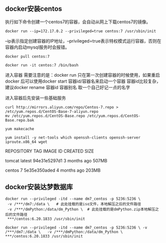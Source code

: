 ## docker安装centos

执行如下命令创建一个centos7的容器，会自动从网上下载centos7的镜像。

````
docker run --ip=172.17.0.2 --privileged=true centos:7 /usr/sbin/init
````

–ip表示指定创建容器的IP地址，–privileged=true表示特权模式运行容器，否则在容器内启动mysql服务时会报错。

````
docker pull centos:7
````

```
docker run -it centos:7 /bin/bash
```

进入容器
需要注意的是：docker run 只在第一次创建容器的时候使用，如果重启docker 后可以使用docker start 容器id/容器名来启动一个容器
容器id比较复杂，建议docker rename 容器id 容器别名 取一个自己好记一点的名字

进入容器后先安装一些基础服务

````
curl http://mirrors.aliyun.com/repo/Centos-7.repo > /etc/yum.repos.d/CentOS-Base-7-aliyun.repo
mv /etc/yum.repos.d/CentOS-Base.repo /etc/yum.repos.d/CentOS-Base.repo.bak
````

```
yum makecache
```

```
yum install -y net-tools which openssh-clients openssh-server iproute.x86_64 wget
```

REPOSITORY     TAG         IMAGE ID      CREATED       SIZE

tomcat       latest       94e31e5297d1    3 months ago    507MB

centos       7          5e35e350aded    4 months ago    203MB

## docker安装达梦数据库

````
docker run --privileged -itd --name dm7_centos -p 5236:5236 \
 -v /***/dm7:/data \   # 此处挂载的是iso文件，本地解压之后的文件路径
 -v /***/dmPython:/data/dm_Python \  # 此处挂载的是dmPython.zip本地解压之后的文件路径
 ***/centos:6.20.1833 /usr/sbin/init
````

```
docker run --privileged -itd --name dm7_centos -p 5236:5236 \ -v /***/dm7:/data \   -v /***/dmPython:/data/dm_Python \   ***/centos:6.20.1833 /usr/sbin/init
```

